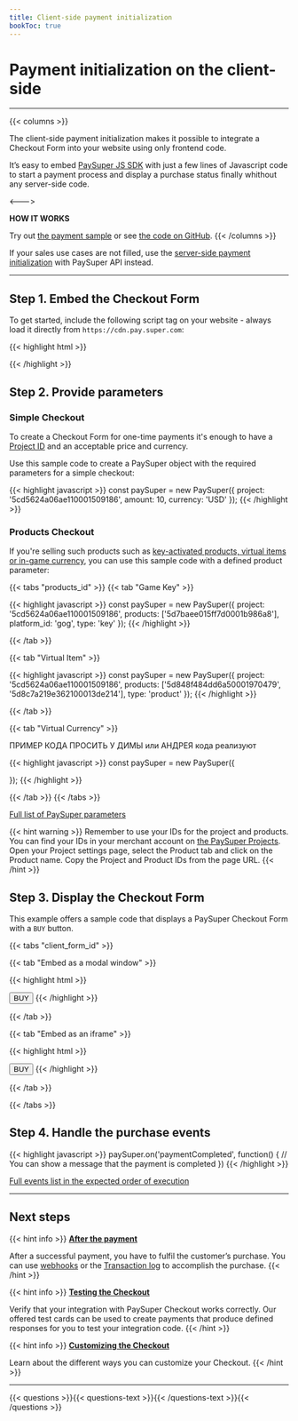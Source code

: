 ```yaml
---
title: Client-side payment initialization
bookToc: true
---
```


# Payment initialization on the client-side
***

{{< columns >}}

The client-side payment initialization makes it possible to integrate a Checkout Form into your website using only frontend code.

It’s easy to embed [PaySuper JS SDK](https://github.com/paysuper/paysuper-js-sdk) with just a few lines of Javascript code to start a payment process and display a purchase status finally whithout any server-side code.

<--->

**HOW IT WORKS**

Try out [the payment sample](https://dashboard.pay.super.com/form-demo) or see [the code on GitHub](https://github.com/paysuper/paysuper-examples).
{{< /columns >}}

If your sales use cases are not filled, use the [server-side payment initialization](/docs/payments/integration/) with PaySuper API instead.

***

## **Step 1.** Embed the Checkout Form

To get started, include the following script tag on your website - always load it directly from `https://cdn.pay.super.com`:

{{< highlight html >}}
<script src="https://cdn.pay.super.com/paysdk/latest/paysuper.js"></script>
{{< /highlight >}}

## **Step 2.** Provide parameters

### **Simple Checkout**

To create a Checkout Form for one-time payments it's enough to have a [Project ID](/docs/payments/quick-start/#step-2-set-up-a-project) and an acceptable price and currency.

Use this sample code to create a PaySuper object with the required parameters for a simple checkout:

{{< highlight javascript >}}
const paySuper = new PaySuper({
    project: '5cd5624a06ae110001509186',
    amount: 10,
    currency: 'USD'
});
{{< /highlight >}}

### **Products Checkout**

If you're selling such products such as [key-activated products, virtual items or in-game currency](/docs/payments/quick-start/#step-2-set-up-a-project), you can use this sample code with a defined product parameter:

{{< tabs "products_id" >}}
{{< tab "Game Key" >}}

{{< highlight javascript >}}
const paySuper = new PaySuper({
    project: '5cd5624a06ae110001509186',
    products: ['5d7baee015ff7d0001b986a8'],
    platform_id: 'gog',
    type: 'key'
});
{{< /highlight >}}

{{< /tab >}}

{{< tab "Virtual Item" >}}

{{< highlight javascript >}}
const paySuper = new PaySuper({
    project: '5cd5624a06ae110001509186',
    products: ['5d848f484dd6a50001970479', '5d8c7a219e362100013de214'],
    type: 'product'
});
{{< /highlight >}}

{{< /tab >}}

{{< tab "Virtual Currency" >}}

ПРИМЕР КОДА ПРОСИТЬ У ДИМЫ или АНДРЕЯ кода реализуют

{{< highlight javascript >}}
const paySuper = new PaySuper({
    
});
{{< /highlight >}}

{{< /tab >}}
{{< /tabs >}}

[Full list of PaySuper parameters](https://github.com/paysuper/paysuper-js-sdk/tree/master#paysuper-options)

{{< hint warning >}}
Remember to use your IDs for the project and products. You can find your IDs in your merchant account on [the PaySuper Projects](https://paysupermgmt.tst.protocol.one/projects/). Open your Project settings page, select the Product tab and click on the Product name. Copy the Project and Product IDs from the page URL.
{{< /hint >}}

## **Step 3.** Display the Checkout Form

This example offers a sample code that displays a PaySuper Checkout Form with a `BUY` button.

{{< tabs "client_form_id" >}}

{{< tab "Embed as a modal window" >}}

{{< highlight html >}}
<script>
function buyItems() {
    const paySuper = new PaySuper({
        project: '5cd5624a06ae110001509186',
        amount: 10,
        currency: 'USD'
    });

    paySuper.renderModal();
}
</script>

<button onclick="buyItems()">BUY</button>
{{< /highlight >}}

{{< /tab >}}

{{< tab "Embed as an iframe" >}}

{{< highlight html >}}
<script>
function buyItems() {
    const paySuper = new PaySuper({
        project: '5cd5624a06ae110001509186',
        amount: 10,
        currency: 'USD'
    });

    paySuper.renderPage();
}
</script>

<button onclick="buyItems()">BUY</button>
{{< /highlight >}}

{{< /tab >}}

{{< /tabs >}}

## **Step 4.** Handle the purchase events

{{< highlight javascript >}}
paySuper.on('paymentCompleted', function() {
      // You can show a message that the payment is completed
})
{{< /highlight >}}

[Full events list in the expected order of execution](https://github.com/paysuper/paysuper-js-sdk#paysuper-events)

***

## Next steps

{{< hint info >}}
[**After the payment**](/docs/payments/live/)

After a successful payment, you have to fulfil the customer’s purchase. You can use [webhooks](ССЫЛКА) or the [Transaction log](ССЫЛКА) to accomplish the purchase.
{{< /hint >}}

{{< hint info >}}
[**Testing the Checkout**](/docs/payments/testing/)

Verify that your integration with PaySuper Checkout works correctly. Our offered test cards can be used to create payments that produce defined responses for you to test your integration code.
{{< /hint >}}

{{< hint info >}}
[**Customizing the Checkout**](/docs/payments/customization/)

Learn about the different ways you can customize your Checkout.
{{< /hint >}}

***

{{< questions >}}{{< questions-text >}}{{< /questions-text >}}{{< /questions >}}